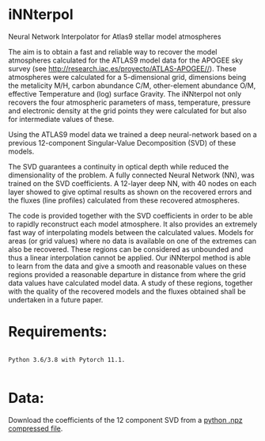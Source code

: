 # iNNterpol
Neural Network Interpolator for Atlas9 stellar model atmospheres

The aim is to obtain a fast and reliable way to recover the model atmospheres calculated for the ATLAS9 model data for the 
APOGEE sky survey (see http://research.iac.es/proyecto/ATLAS-APOGEE//). These atmospheres were calculated
for a 5-dimensional grid, dimensions being the  metalicity M/H, carbon abundance C/M, other-element abundance O/M, effective 
Temperature and (log) surface Gravity. The iNNterpol not only recovers the four atmospheric parameters of mass, temperature, 
pressure and electronic density at the grid points they were calculated for but also for intermediate values of these.

Using the  ATLAS9 model data we trained a deep neural-network based on a previous 12-component Singular-Value Decomposition (SVD) of these models.

The SVD guarantees a continuity in optical depth while reduced the dimensionality of the problem. A fully connected Neural Network (NN), was trained
on the SVD coefficients. A 12-layer deep NN, with 40 nodes on each layer showed to give optimal results as shown on the recovered errors
and the fluxes (line profiles) calculated from these recovered atmospheres.

The code is provided together with the SVD coefficients in order to be able to rapidly reconstruct each model atmosphere. 
It also provides an extremely fast way of interpolating models between the calculated values. Models for areas (or grid values) where no data
is available on one of the extremes can also be recovered. These regions can be considered as unbounded and thus a linear interpolation
cannot be applied. Our iNNterpol method is able to learn from the data and give a smooth and reasonable values on these regions provided a 
reasonable departure in distance from where the grid data values have calculated model data. A study of these regions, together with 
the quality of the recovered models and the fluxes obtained shall be undertaken in a future paper.

# Requirements:


```

Python 3.6/3.8 with Pytorch 11.1.


```
# Data:

Download the coefficients of the 12 component SVD from a [python .npz compressed file](https://cloud.iac.es/index.php/s/oNjrKkPHjn42fbe). 
